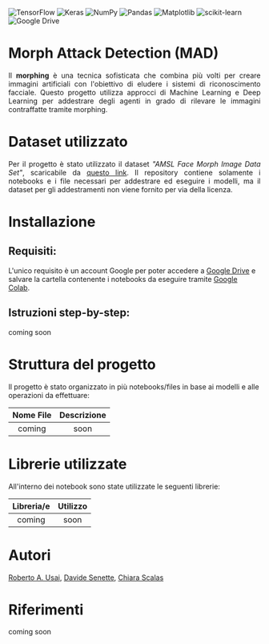![TensorFlow](https://img.shields.io/badge/TensorFlow-%23FF6F00.svg?style=for-the-badge&logo=TensorFlow&logoColor=white)
![Keras](https://img.shields.io/badge/Keras-%23D00000.svg?style=for-the-badge&logo=Keras&logoColor=white)
![NumPy](https://img.shields.io/badge/numpy-%23013243.svg?style=for-the-badge&logo=numpy&logoColor=white)
![Pandas](https://img.shields.io/badge/pandas-%23150458.svg?style=for-the-badge&logo=pandas&logoColor=white)
![Matplotlib](https://img.shields.io/badge/Matplotlib-%23ffffff.svg?style=for-the-badge&logo=Matplotlib&logoColor=black)
![scikit-learn](https://img.shields.io/badge/scikit--learn-%23F7931E.svg?style=for-the-badge&logo=scikit-learn&logoColor=white)
![Google Drive](https://img.shields.io/badge/Google%20Drive-4285F4?style=for-the-badge&logo=googledrive&logoColor=white)

# Morph Attack Detection (MAD)
<p align="justify">Il <b>morphing</b> è una tecnica sofisticata che combina più volti per creare immagini artificiali con l'obiettivo di eludere i sistemi di riconoscimento facciale. Questo progetto utilizza approcci di Machine Learning e Deep Learning per addestrare degli agenti in grado di rilevare le immagini contraffatte tramite morphing. </p>
 
# Dataset utilizzato
<p align="justify">Per il progetto è stato utilizzato il dataset <i>"AMSL Face Morph Image Data Set"</i>, scaricabile da <a href="https://omen.cs.uni-magdeburg.de/disclaimer/index.php">questo link</a>. Il repository contiene solamente i notebooks e i file necessari per addestrare ed eseguire i modelli, ma il dataset per gli addestramenti non viene fornito per via della licenza.</p>

# Installazione
## **Requisiti:**   
L'unico requisito è un account Google per poter accedere a  <a href="https://drive.google.com/">Google Drive</a> e salvare la cartella contenente i notebooks da eseguire tramite <a href="https://colab.research.google.com">Google Colab</a>.     

## **Istruzioni step-by-step:**   
coming soon

# Struttura del progetto
Il progetto è stato organizzato in più notebooks/files in base ai modelli e alle operazioni da effettuare:

| Nome File | Descrizione |
| :---: | :---: |
| coming | soon |

# Librerie utilizzate
All'interno dei notebook sono state utilizzate le seguenti librerie:

| Libreria/e | Utilizzo |
| :---: | :---: |
| coming | soon |

# Autori
<a href="https://github.com/TheRoberto2512">Roberto A. Usai</a>, <a href="https://github.com/postalino">Davide Senette</a>, <a href="https://github.com/Chiaras97">Chiara Scalas</a>

# Riferimenti
coming soon
